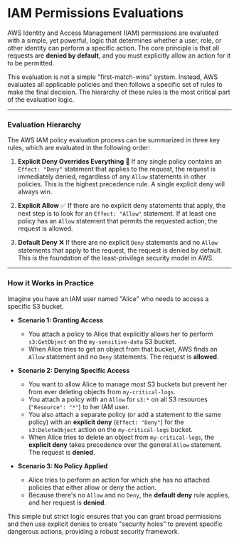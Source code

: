 # IAM Permissions Evaluations

AWS Identity and Access Management (IAM) permissions are evaluated with a simple, yet powerful, logic that determines whether a user, role, or other identity can perform a specific action. The core principle is that all requests are **denied by default**, and you must explicitly allow an action for it to be permitted.

This evaluation is not a simple "first-match-wins" system. Instead, AWS evaluates all applicable policies and then follows a specific set of rules to make the final decision. The hierarchy of these rules is the most critical part of the evaluation logic.

---

### Evaluation Hierarchy 

The AWS IAM policy evaluation process can be summarized in three key rules, which are evaluated in the following order:

1.  **Explicit Deny Overrides Everything** 🚫
    If any single policy contains an `Effect: "Deny"` statement that applies to the request, the request is immediately denied, regardless of any `Allow` statements in other policies. This is the highest precedence rule. A single explicit deny will always win.

2.  **Explicit Allow** ✅
    If there are no explicit deny statements that apply, the next step is to look for an `Effect: "Allow"` statement. If at least one policy has an `Allow` statement that permits the requested action, the request is allowed.

3.  **Default Deny** ❌
    If there are no explicit `Deny` statements and no `Allow` statements that apply to the request, the request is denied by default. This is the foundation of the least-privilege security model in AWS.



---

### How it Works in Practice

Imagine you have an IAM user named "Alice" who needs to access a specific S3 bucket.

* **Scenario 1: Granting Access**
    * You attach a policy to Alice that explicitly allows her to perform `s3:GetObject` on the `my-sensitive-data` S3 bucket.
    * When Alice tries to get an object from that bucket, AWS finds an `Allow` statement and no `Deny` statements. The request is **allowed**.

* **Scenario 2: Denying Specific Access**
    * You want to allow Alice to manage most S3 buckets but prevent her from ever deleting objects from `my-critical-logs`.
    * You attach a policy with an `Allow` for `s3:*` on all S3 resources (`"Resource": "*"`) to her IAM user.
    * You also attach a separate policy (or add a statement to the same policy) with an **explicit deny** (`Effect: "Deny"`) for the `s3:DeleteObject` action on the `my-critical-logs` bucket.
    * When Alice tries to delete an object from `my-critical-logs`, the **explicit deny** takes precedence over the general `Allow` statement. The request is **denied**.

* **Scenario 3: No Policy Applied**
    * Alice tries to perform an action for which she has no attached policies that either allow or deny the action.
    * Because there's no `Allow` and no `Deny`, the **default deny** rule applies, and her request is **denied**.

This simple but strict logic ensures that you can grant broad permissions and then use explicit denies to create "security holes" to prevent specific dangerous actions, providing a robust security framework.
